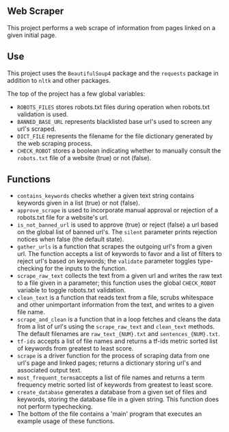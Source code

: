 ## Web Scraper

This project performs a web scrape of information from pages linked on a given initial page.

## Use
This project uses the `BeautifulSoup4` package and the `requests` package in addition to `nltk` and other packages.

The top of the project has a few global variables:
* `ROBOTS_FILES` stores robots.txt files during operation when robots.txt validation is used.
* `BANNED_BASE_URL` represents blacklisted base url's used to screen any url's scraped.
* `DICT_FILE` represents the filename for the file dictionary generated by the web scraping process.
* `CHECK_ROBOT` stores a boolean indicating whether to manually consult the `robots.txt` file of a website (true) or not (false).


## Functions
* `contains_keywords` checks whether a given text string contains keywords given in a list (true) or not (false).
* `approve_scrape` is used to incorporate manual approval or rejection of a robots.txt file for a website's url.
* `is_not_banned_url` is used to approve (true) or reject (false) a url based on the global list of banned url's. The `silent` parameter prints rejection notices when false (the default state).
* `gather_urls` is a function that scrapes the outgoing url's from a given url. The function accepts a list of keywords to favor and a list of filters to reject url's based on keywords; the `validate` parameter toggles type-checking for the inputs to the function.
* `scrape_raw_text` collects the text from a given url and writes the raw text to a file given in a parameter; this function uses the global `CHECK_ROBOT` variable to toggle robots.txt validation.
* `clean_text` is a function that reads text from a file, scrubs whitespace and other unimportant information from the text, and writes to a given file name.
* `scrape_and_clean` is a function that in a loop fetches and cleans the data from a list of url's using the `scrape_raw_text` and `clean_text` methods. The default filenames are `raw_text_{NUM}.txt` and `sentences_{NUM}.txt`.
* `tf-ids` accepts a list of file names and returns a tf-ids metric sorted list of keywords from greatest to least score.
* `scrape` is a driver function for the process of scraping data from one url's page and linked pages; returns a dictionary storing url's and associated output text.
* `most_frequent_terms`accepts a list of file names and returns a term frequency metric sorted list of keywords from greatest to least score.
* `create_database` generates a database from a given set of files and keywords, storing the database file in a given string. This function does not perform typechecking.
* The bottom of the file contains a 'main' program that executes an example usage of these functions.